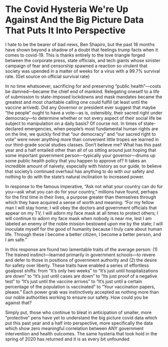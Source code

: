 # The Covid Hysteria We're Up Against And the Big Picture Data That Puts It Into Perspective

I hate to be the bearer of bad news, Ben Shapiro, but the past 18 months have shown beyond a shadow of a doubt that feelings trump facts when it comes to covid-19. This is thanks entirely to the love triangle forged between the corporate press, state officials, and tech giants whose sinister campaign of fear and censorship spawned a reaction so virulent that society was upended in a matter of weeks for a virus with a 99.7% survival rate. (Get source on official survival rate)

In no time whatsoever, sacrificing for and preserving “public health”—costs be damned—became the chief end of mankind. Relegating oneself to a life of submission to state-imposed lockdowns and mask mandates became the greatest and most charitable calling one could fulfill (at least until the vaccine arrived). Did any Governor or president ever suggest that maybe “the people” ought to have a vote—as is, ostensibly, their sacred right under democracy—to determine whether or not every aspect of their social life be subject to manipulation on a daily basis? Of course not. In times of state-declared emergencies, when people’s most fundamental human rights are on the line, we quickly find that “our democracy” and “our sacred right to vote” were never anything more than convenient little tropes we learned in our third-grade social studies classes. Don’t believe me? What has this past year and a half entailed other than all of us sitting around just hoping that some important government person—typically your governor—drums up some public health policy that you happen to approve of? It takes an incredible amount of naivety, especially with history as our guide, to believe that society’s continued overhaul has anything to do with our safety and nothing to do with the state’s natural inclination to increased power.

In response to the famous imperative, “Ask not what your country can do for you—ask what you can do for your country,” millions have found, perhaps for the first time in their lives, a purpose greater than themselves through which they have acquired a sense of worth and meaning: “For my fellow man I will stay home; I will obey the doctors and government officials that appear on my TV; I will adorn my face mask at all times to protect others; I will continue to adorn my face mask when nobody is near me, lest I am labeled an enemy of the noble mission bestowed upon me by the state; I will inoculate myself for the good of humanity because I truly care about human life. Through these I become a better citizen, I become a better person, and I am safe.”

In this response are found two lamentable traits of the average person: (1) The trained instinct—learned primarily in government schools—to revere and defer to those in positions of government authority and (2) the desire for safety over liberty. These traits have enabled a series of effortless goalpost shifts: from “It’s only two weeks” to “It’s just until hospitalizations are down” to “It’s just until cases are down” to “Its just proof of a negative test” to “It’s just until the vaccine arrives” to “It’s just until a certain percentage of the population is vaccinated” to “Your vaccination papers, please.” Each power grab was instinctively accepted as nothing more than our noble authorities working to ensure our safety. How could you be against that?

Simply put, those who continue to bleat in anticipation of smaller, more “protective” pens have yet to understand the big picture covid data which put this past year and a half into perspective, more specifically the data which show zero meaningful correlation between ANY government intervention and health outcomes. The same hysteria that took hold in the spring of 2020 has returned and it is as every bit unfounded
